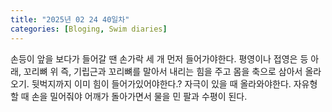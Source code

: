 ```yaml
---
title: "2025년 02 24 40일차"
categories: [Bloging, Swim diaries]
---
```


손등이 앞을 보다가 들어갈 땐 손가락 세 개 먼저 들어가야한다. 평영이나 접영은 등 아래, 꼬리뼈 위 즉, 기립근과 꼬리뼈를 말아서 내리는 힘을 주고 몸을 축으로 삼아서 올라오기. 뒷벅지까지 이미 힘이 들어가있어야한다.? 자극이 있을 때 올라와야한다. 자유형 할 때 손을 밀어줘야 어깨가 돌아가면서 물을 민 팔과 수평이 된다. 